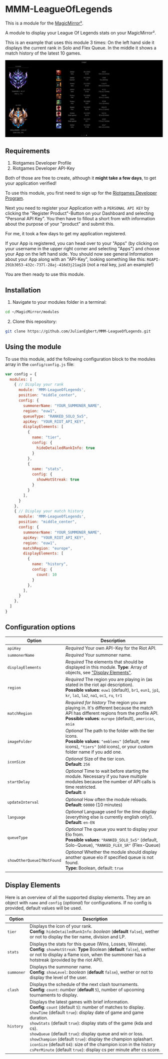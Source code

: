# MMM-LeagueOfLegends

This is a module for the [MagicMirror²](https://github.com/MichMich/MagicMirror/).

A module to display your League Of Legends stats on your MagicMirror².

This is an example that uses this module 3 times: On the left hand side it displays the current rank in Solo and Flex Queue. In the middle it shows a match history of the latest 10 games.

![Preview](./Screenshot.png)

## Requirements

1. Riotgames Developer Profile
2. Riotgames Developer API-Key

Both of those are free to create, although it **might take a few days**, to get your application verified!

To use this module, you first need to sign up for the [Riotgames Developer Program](https://developer.riotgames.com/).

Next you need to register your Application with a `PERSONAL API KEY` by clicking the "Register Product"-Button on your Dashboard and selecting "Personal API Key". You then have to fillout a short from with information about the purpose of your "product" and submit this.

For me, it took a few days to get my application registered.

If your App is registered, you can head over to your "Apps" (by clicking on your username in the upper right corner and selecting "Apps") and choose your App on the left hand side. You should now see general Information about your App along with an "API-Key", looking something like this: `RGAPI-291b3053-432c-737l-28aj-416d3j21ag28` (not a real key, just an example!)

You are then ready to use this module.

## Installation

1. Navigate to your modules folder in a terminal:

```bash
cd ~/MagicMirror/modules
```

2. Clone this repository:

```bash
git clone https://github.com/JulianEgbert/MMM-LeagueOfLegends.git
```

## Using the module

To use this module, add the following configuration block to the modules array in the `config/config.js` file:

```js
var config = {
  modules: [
    { // Display your rank
      module: 'MMM-LeagueOfLegends',
      position: "middle_center",
      config: {
        summonerName: "YOUR_SUMMONER_NAME",
        region: "euw1",
        queueType: "RANKED_SOLO_5x5",
        apiKey: "YOUR_RIOT_API_KEY",
        displayElements: [
          {
            name: "tier",
            config: {
              hideDetailedRankInfo: true
            }
          },
          {
            name: "stats",
            config: {
              showHotStreak: true
            }
          }
        ],
      }
    },
    { // Display your match history
      module: 'MMM-LeagueOfLegends',
      position: "middle_center",
      config: {
        summonerName: "YOUR_SUMMONER_NAME",
        apiKey: "YOUR_RIOT_API_KEY",
        region: "euw1",
        matchRegion: "europe",
        displayElements: [
          {
            name: "history",
            config: {
              count: 10
            }
          },
        ],
      }
    },
  ]
}
```

## Configuration options

| Option           | Description
|----------------- |-----------
| `apiKey`         | *Required* Your own API-Key for the Riot API.
| `summonerName`   | *Required* Your summoner name.
| `displayElements`| *Required* The elements that should be displayed in this module. **Type**: Array of objects, see ["Display Elements"](##Display-Elements).
| `region`         | *Required* The region you are playing in (as stated in the riot api description). <br> **Possible values**: `euw1` (default), `br1`, `eun1`, `jp1`, `kr`, `la1`, `la2`, `na1`, `oc1`, `ru`, `tr1`
| `matchRegion`         | *Required for history* The region you are playing in. It's different because the match API has different regions from the profile API. <br> **Possible values**: `europe` (default), `americas`, `asia`
| `imageFolder`    | *Optional* The path to the folder with the tier icons. <br> **Possible values**: `"emblems"` (default, new icons), `"tiers"` (old icons), or your custom folder name if you add one.
| `iconSize`       | *Optional* Size of the tier icon. <br> **Default:** `256`
| `startDelay`     | *Optional* Time to wait before starting the module. Necessary if you have multiple modules because the number of API calls is time restricted. <br> **Default:** `0`
| `updateInterval` | *Optional* How often the module reloads. <br> **Default:** `60000` (10 minutes)
| `language`       | *Optional* Language used for the *time* display (everything else is currently english only!). <br> **Default:** `en-EN`
| `queueType`      | *Optional* The queue you want to display your Elo from. <br> **Possible values**: `"RANKED_SOLO_5x5"` (default, Solo-Queue), `"RANKED_FLEX_SR"` (Flex-Queue)
| `showOtherQueueIfNotFound` | *Optional* Whether the module should display another queue elo if specified queue is not found. <br>**Type:** Boolean, default: `true`


## Display Elements

Here is an overview of all the supported display elements. They are an object with `name` and `config` (*optional*) for configurations. If no config is provided, default values will be used.

| Option        | Description
|---------------|-----------
| `tier`        | Displays the icon of your rank. <br> **Config**: `hideDetailedRankInfo`: *boolean* (**default** `false`), wether or not to display the tier name, division and LP.
| `stats`       | Displays the stats for this queue (Wins, Losses, Winrate). <br> **Config**: `showHotStreak`: **Type** Boolean (**default** `false`), wether or not to display a flame icon, when the summoner has a hotstreak (provided by the riot API).
| `summoner`    | Displays the summoner name. <br> **Config**: `showLevel`: *boolean* (**default** `false`), wether or not to display the level of the user.
| `clash`       | Displays the schedule of the next clash tournaments. <br> **Config**: `count`: *number* (**default** `5`), number of upcoming tournaments to display.
| `history`     | Displays the latest games with brief information. <br> **Config**: `count` (default `5`): number of matches to display. <br> `showTime` (default `true`): display date of game and game duration. <br> `showStats` (default `true`): display stats of the game (kda and cs). <br> `showQueue` (default `true`): display queue and win or loss. <br> `showChampion` (default `true`): display the champion splashart. <br> `iconSize` (default `64`): size of the champion icon in the history <br> `csPerMinute` (default `true`): display cs per minute after cs score.


